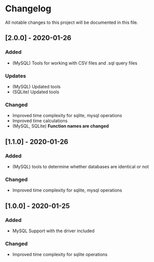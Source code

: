 # Changelog

All notable changes to this project will be documented in this file.

## [2.0.0] - 2020-01-26

### Added
- (MySQL) Tools for working with CSV files and .sql query files

### Updates
- (MySQL) Updated tools
- (SQLite) Updated tools

### Changed
- Improved time complexity for sqlite, mysql operations
- Improved time calculations
- (MySQL, SQLite) **Function names are changed**


## [1.1.0] - 2020-01-26

### Added
- (MySQL) tools to determine whether databases are identical or not

### Changed
- Improved time complexity for sqlite, mysql operations


## [1.0.0] - 2020-01-25

### Added
- MySQL Support with the driver included

### Changed
- Improved time complexity for sqlite operations
